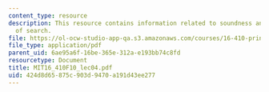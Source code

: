 ```yaml
---
content_type: resource
description: This resource contains information related to soundness and completeness
  of search.
file: https://ol-ocw-studio-app-qa.s3.amazonaws.com/courses/16-410-principles-of-autonomy-and-decision-making-fall-2010/424d8d65875c903d9470a191d43ee277_MIT16_410F10_lec04.pdf
file_type: application/pdf
parent_uid: 6ae95a6f-16be-365e-312a-e193bb74c8fd
resourcetype: Document
title: MIT16_410F10_lec04.pdf
uid: 424d8d65-875c-903d-9470-a191d43ee277
---
```

